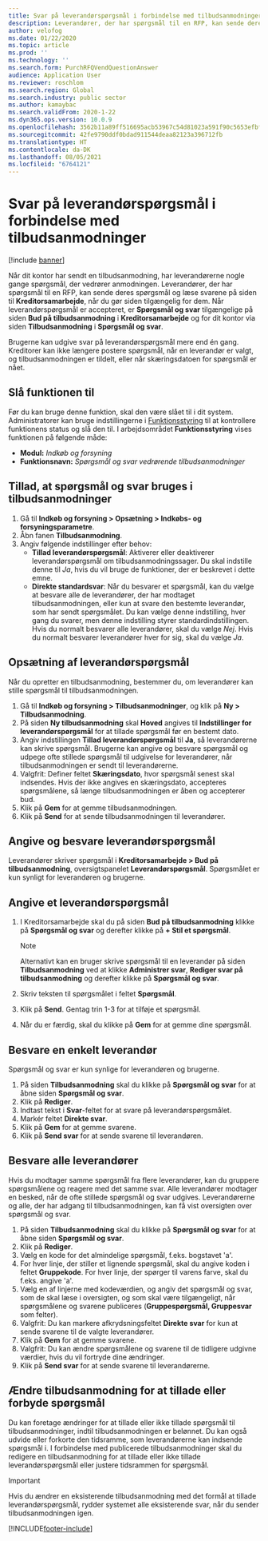 ```yaml
---
title: Svar på leverandørspørgsmål i forbindelse med tilbudsanmodninger
description: Leverandører, der har spørgsmål til en RFP, kan sende deres spørgsmål og læse svarene på siden til **Kreditorsamarbejde**.
author: velofog
ms.date: 01/22/2020
ms.topic: article
ms.prod: ''
ms.technology: ''
ms.search.form: PurchRFQVendQuestionAnswer
audience: Application User
ms.reviewer: roschlom
ms.search.region: Global
ms.search.industry: public sector
ms.author: kamaybac
ms.search.validFrom: 2020-1-22
ms.dyn365.ops.version: 10.0.9
ms.openlocfilehash: 3562b11a89ff516695acb53967c54d81023a591f90c5653efbfdd8f815d4df72
ms.sourcegitcommit: 42fe9790ddf0bdad911544deaa82123a396712fb
ms.translationtype: HT
ms.contentlocale: da-DK
ms.lasthandoff: 08/05/2021
ms.locfileid: "6764121"
---
```

# <a name="responding-to-vendor-questions-on-request-for-quotations"></a>Svar på leverandørspørgsmål i forbindelse med tilbudsanmodninger

[!include [banner](../includes/banner.md)]

Når dit kontor har sendt en tilbudsanmodning, har leverandørerne nogle gange spørgsmål, der vedrører anmodningen. Leverandører, der har spørgsmål til en RFP, kan sende deres spørgsmål og læse svarene på siden til **Kreditorsamarbejde**, når du gør siden tilgængelig for dem. Når leverandørspørgsmål er accepteret, er **Spørgsmål og svar** tilgængelige på siden **Bud på tilbudsanmodning** i **Kreditorsamarbejde** og for dit kontor via siden **Tilbudsanmodning** i **Spørgsmål og svar**. 

Brugerne kan udgive svar på leverandørspørgsmål mere end én gang. Kreditorer kan ikke længere postere spørgsmål, når en leverandør er valgt, og tilbudsanmodningen er tildelt, eller når skæringsdatoen for spørgsmål er nået.

## <a name="turn-on-the-feature"></a>Slå funktionen til

Før du kan bruge denne funktion, skal den være slået til i dit system. Administratorer kan bruge indstillingerne i [Funktionsstyring](../../fin-ops-core/fin-ops/get-started/feature-management/feature-management-overview.md) til at kontrollere funktionens status og slå den til. I arbejdsområdet **Funktionsstyring** vises funktionen på følgende måde:

- **Modul:** *Indkøb og forsyning*
- **Funktionsnavn:** *Spørgsmål og svar vedrørende tilbudsanmodninger*

## <a name="allow-questions-and-answers-to-be-used-in-rfqs"></a>Tillad, at spørgsmål og svar bruges i tilbudsanmodninger

1. Gå til **Indkøb og forsyning \> Opsætning \> Indkøbs- og forsyningsparametre**.
1. Åbn fanen **Tilbudsanmodning**.
1. Angiv følgende indstillinger efter behov:
    - **Tillad leverandørspørgsmål**: Aktiverer eller deaktiverer leverandørspørgsmål om tilbudsanmodningssager. Du skal indstille denne til *Ja*, hvis du vil bruge de funktioner, der er beskrevet i dette emne.
    - **Direkte standardsvar**: Når du besvarer et spørgsmål, kan du vælge at besvare alle de leverandører, der har modtaget tilbudsanmodningen, eller kun at svare den bestemte leverandør, som har sendt spørgsmålet. Du kan vælge denne indstilling, hver gang du svarer, men denne indstilling styrer standardindstillingen. Hvis du normalt besvarer alle leverandører, skal du vælge *Nej*. Hvis du normalt besvarer leverandører hver for sig, skal du vælge *Ja*.

## <a name="setting-up-for-vendor-questions"></a>Opsætning af leverandørspørgsmål

Når du opretter en tilbudsanmodning, bestemmer du, om leverandører kan stille spørgsmål til tilbudsanmodningen.

1. Gå til **Indkøb og forsyning > Tilbudsanmodninger**, og klik på **Ny > Tilbudsanmodning**. 
1. På siden **Ny tilbudsanmodning** skal **Hoved** angives til **Indstillinger for leverandørspørgsmål** for at tillade spørgsmål før en bestemt dato.
1. Angiv indstillingen **Tillad leverandørspørgsmål** til **Ja**, så leverandørerne kan skrive spørgsmål. Brugerne kan angive og besvare spørgsmål og udpege ofte stillede spørgsmål til udgivelse for leverandører, når tilbudsanmodningen er sendt til leverandørerne.
1. Valgfrit: Definer feltet **Skæringsdato**, hvor spørgsmål senest skal indsendes. Hvis der ikke angives en skæringsdato, accepteres spørgsmålene, så længe tilbudsanmodningen er åben og accepterer bud.
1. Klik på **Gem** for at gemme tilbudsanmodningen.
1. Klik på **Send** for at sende tilbudsanmodningen til leverandører.

## <a name="entering-and-replying-to-vendor-questions"></a>Angive og besvare leverandørspørgsmål

Leverandører skriver spørgsmål i **Kreditorsamarbejde > Bud på tilbudsanmodning**, oversigtspanelet **Leverandørspørgsmål**. Spørgsmålet er kun synligt for leverandøren og brugerne.

## <a name="entering-a-vendor-question"></a>Angive et leverandørspørgsmål

1. I Kreditorsamarbejde skal du på siden **Bud på tilbudsanmodning** klikke på **Spørgsmål og svar** og derefter klikke på **+ Stil et spørgsmål**.

    > [!NOTE]
    > Alternativt kan en bruger skrive spørgsmål til en leverandør på siden **Tilbudsanmodning** ved at klikke **Administrer svar**, **Rediger svar på tilbudsanmodning** og derefter klikke på **Spørgsmål og svar**.

2. Skriv teksten til spørgsmålet i feltet **Spørgsmål**.
3. Klik på **Send**. Gentag trin 1-3 for at tilføje et spørgsmål.
4. Når du er færdig, skal du klikke på **Gem** for at gemme dine spørgsmål.

## <a name="replying-to-a-single-vendor"></a>Besvare en enkelt leverandør

Spørgsmål og svar er kun synlige for leverandøren og brugerne.

1. På siden **Tilbudsanmodning** skal du klikke på **Spørgsmål og svar** for at åbne siden **Spørgsmål og svar**.
1. Klik på **Rediger**.
1. Indtast tekst i **Svar**-feltet for at svare på leverandørspørgsmålet.
1. Markér feltet **Direkte svar**.
1. Klik på **Gem** for at gemme svarene.
1. Klik på **Send svar** for at sende svarene til leverandøren.

## <a name="replying-to-all-vendors"></a>Besvare alle leverandører

Hvis du modtager samme spørgsmål fra flere leverandører, kan du gruppere spørgsmålene og reagere med det samme svar. Alle leverandører modtager en besked, når de ofte stillede spørgsmål og svar udgives. Leverandørerne og alle, der har adgang til tilbudsanmodningen, kan få vist oversigten over spørgsmål og svar.

1. På siden **Tilbudsanmodning** skal du klikke på **Spørgsmål og svar** for at åbne siden **Spørgsmål og svar**.
2. Klik på **Rediger**.
3. Vælg en kode for det almindelige spørgsmål, f.eks. bogstavet 'a'.
4. For hver linje, der stiller et lignende spørgsmål, skal du angive koden i feltet **Gruppekode**. For hver linje, der spørger til varens farve, skal du f.eks. angive 'a'.
5. Vælg en af linjerne med kodeværdien, og angiv det spørgsmål og svar, som de skal læse i oversigten, og som skal være tilgængeligt, når spørgsmålene og svarene publiceres (**Gruppespørgsmål, Gruppesvar** som felter).
6. Valgfrit: Du kan markere afkrydsningsfeltet **Direkte svar** for kun at sende svarene til de valgte leverandører.
7. Klik på **Gem** for at gemme svarene.
8. Valgfrit: Du kan ændre spørgsmålene og svarene til de tidligere udgivne værdier, hvis du vil fortryde dine ændringer.
9. Klik på **Send svar** for at sende svarene til leverandørerne.

## <a name="changing-rfq-to-allow-or-disallow-questions"></a>Ændre tilbudsanmodning for at tillade eller forbyde spørgsmål

Du kan foretage ændringer for at tillade eller ikke tillade spørgsmål til tilbudsanmodninger, indtil tilbudsanmodningen er belønnet. Du kan også udvide eller forkorte den tidsramme, som leverandørerne kan indsende spørgsmål i.
I forbindelse med publicerede tilbudsanmodninger skal du redigere en tilbudsanmodning for at tillade eller ikke tillade leverandørspørgsmål eller justere tidsrammen for spørgsmål.

> [!IMPORTANT]
> Hvis du ændrer en eksisterende tilbudsanmodning med det formål at tillade leverandørspørgsmål, rydder systemet alle eksisterende svar, når du sender tilbudsanmodningen igen.


[!INCLUDE[footer-include](../../includes/footer-banner.md)]